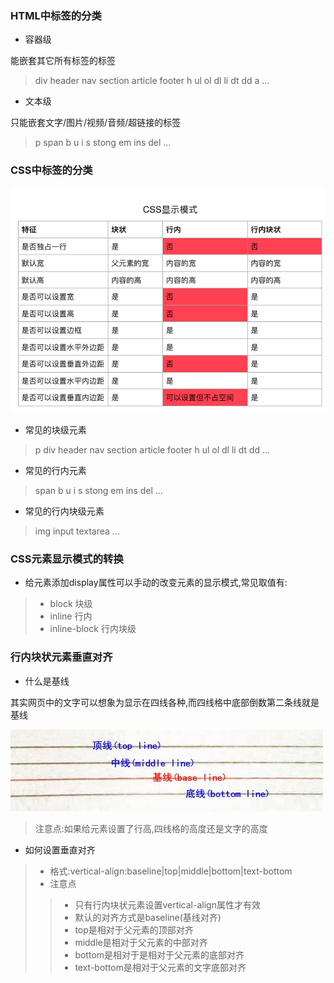 ### HTML中标签的分类
* 容器级

能嵌套其它所有标签的标签

> div header nav section article footer h ul ol dl li dt dd a ...

* 文本级

只能嵌套文字/图片/视频/音频/超链接的标签

> p span b u i s stong em ins del ...


### CSS中标签的分类

<img src="010-CSS显示模式.png" alt="">

* 常见的块级元素

> p div header nav section article footer h ul ol dl li dt dd ...

* 常见的行内元素

> span b u i s stong em ins del ...

* 常见的行内块级元素

> img input textarea ...


### CSS元素显示模式的转换

* 给元素添加display属性可以手动的改变元素的显示模式,常见取值有:

> * block 块级 
> * inline 行内
> * inline-block 行内块级

### 行内块状元素垂直对齐

* 什么是基线

其实网页中的文字可以想象为显示在四线各种,而四线格中底部倒数第二条线就是基线

<img src="010-base_line.jpg" alt="">

> 注意点:如果给元素设置了行高,四线格的高度还是文字的高度

* 如何设置垂直对齐

> * 格式:vertical-align:baseline|top|middle|bottom|text-bottom
> * 注意点
>> * 只有行内块状元素设置vertical-align属性才有效 
>> * 默认的对齐方式是baseline(基线对齐)
>> * top是相对于父元素的顶部对齐
>> * middle是相对于父元素的中部对齐
>> * bottom是相对于是相对于父元素的底部对齐
>> * text-bottom是相对于父元素的文字底部对齐